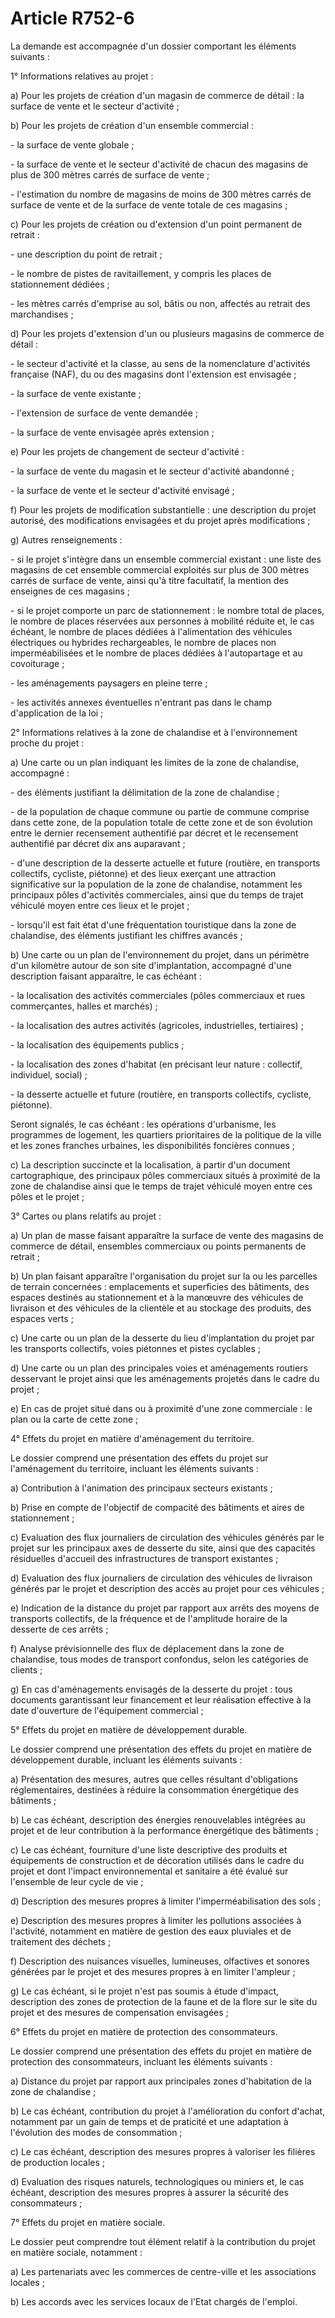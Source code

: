 # Article R752-6

<p>La demande est accompagnée d'un dossier comportant les éléments suivants :</p><p>1° Informations relatives au projet :</p><p>a) Pour les projets de création d'un magasin de commerce de détail : la surface de vente et le secteur d'activité ;</p><p>b) Pour les projets de création d'un ensemble commercial :</p><p>- la surface de vente globale ;</p><p>- la surface de vente et le secteur d'activité de chacun des magasins de plus de 300 mètres carrés de surface de vente ;</p><p>- l'estimation du nombre de magasins de moins de 300 mètres carrés de surface de vente et de la surface de vente totale de ces magasins ;</p><p>c) Pour les projets de création ou d'extension d'un point permanent de retrait :</p><p>- une description du point de retrait ;</p><p>- le nombre de pistes de ravitaillement, y compris les places de stationnement dédiées ;</p><p>- les mètres carrés d'emprise au sol, bâtis ou non, affectés au retrait des marchandises ;</p><p>d) Pour les projets d'extension d'un ou plusieurs magasins de commerce de détail :</p><p>- le secteur d'activité et la classe, au sens de la nomenclature d'activités française (NAF), du ou des magasins dont l'extension est envisagée ;</p><p>- la surface de vente existante ; </p><p>- l'extension de surface de vente demandée ; </p><p>- la surface de vente envisagée après extension ; </p><p> e) Pour les projets de changement de secteur d'activité : </p><p>- la surface de vente du magasin et le secteur d'activité abandonné ; </p><p>- la surface de vente et le secteur d'activité envisagé ;</p><p>f) Pour les projets de modification substantielle : une description du projet autorisé, des modifications envisagées et du projet après modifications ;</p><p>g) Autres renseignements :</p><p>- si le projet s'intègre dans un ensemble commercial existant : une liste des magasins de cet ensemble commercial exploités sur plus de 300 mètres carrés de surface de vente, ainsi qu'à titre facultatif, la mention des enseignes de ces magasins ;</p><p>- si le projet comporte un parc de stationnement : le nombre total de places, le nombre de places réservées aux personnes à mobilité réduite et, le cas échéant, le nombre de places dédiées à l'alimentation des véhicules électriques ou hybrides rechargeables, le nombre de places non imperméabilisées et le nombre de places dédiées à l'autopartage et au covoiturage ;</p><p>- les aménagements paysagers en pleine terre ;</p><p>- les activités annexes éventuelles n'entrant pas dans le champ d'application de la loi ;</p><p> 2° Informations relatives à la zone de chalandise et à l'environnement proche du projet :</p><p>a) Une carte ou un plan indiquant les limites de la zone de chalandise, accompagné :</p><p>- des éléments justifiant la délimitation de la zone de chalandise ;</p><p>- de la population de chaque commune ou partie de commune comprise dans cette zone, de la population totale de cette zone et de son évolution entre le dernier recensement authentifié par décret et le recensement authentifié par décret dix ans auparavant ;</p><p>- d'une description de la desserte actuelle et future (routière, en transports collectifs, cycliste, piétonne) et des lieux exerçant une attraction significative sur la population de la zone de chalandise, notamment les principaux pôles d'activités commerciales, ainsi que du temps de trajet véhiculé moyen entre ces lieux et le projet ;</p><p>- lorsqu'il est fait état d'une fréquentation touristique dans la zone de chalandise, des éléments justifiant les chiffres avancés ;</p><p>b) Une carte ou un plan de l'environnement du projet, dans un périmètre d'un kilomètre autour de son site d'implantation, accompagné d'une description faisant apparaître, le cas échéant :</p><p>- la localisation des activités commerciales (pôles commerciaux et rues commerçantes, halles et marchés) ;</p><p>- la localisation des autres activités (agricoles, industrielles, tertiaires) ;</p><p>- la localisation des équipements publics ;</p><p>- la localisation des zones d'habitat (en précisant leur nature : collectif, individuel, social) ;</p><p>- la desserte actuelle et future (routière, en transports collectifs, cycliste, piétonne).</p><p>Seront signalés, le cas échéant : les opérations d'urbanisme, les programmes de logement, les quartiers prioritaires de la politique de la ville et les zones franches urbaines, les disponibilités foncières connues ;</p><p>c) La description succincte et la localisation, à partir d'un document cartographique, des principaux pôles commerciaux situés à proximité de la zone de chalandise ainsi que le temps de trajet véhiculé moyen entre ces pôles et le projet ;</p><p>3° Cartes ou plans relatifs au projet :</p><p>a) Un plan de masse faisant apparaître la surface de vente des magasins de commerce de détail, ensembles commerciaux ou points permanents de retrait ;</p><p>b) Un plan faisant apparaître l'organisation du projet sur la ou les parcelles de terrain concernées : emplacements et superficies des bâtiments, des espaces destinés au stationnement et à la manœuvre des véhicules de livraison et des véhicules de la clientèle et au stockage des produits, des espaces verts ;</p><p>c) Une carte ou un plan de la desserte du lieu d'implantation du projet par les transports collectifs, voies piétonnes et pistes cyclables ;</p><p>d) Une carte ou un plan des principales voies et aménagements routiers desservant le projet ainsi que les aménagements projetés dans le cadre du projet ;</p><p>e) En cas de projet situé dans ou à proximité d'une zone commerciale : le plan ou la carte de cette zone ;</p><p>4° Effets du projet en matière d'aménagement du territoire.</p><p>Le dossier comprend une présentation des effets du projet sur l'aménagement du territoire, incluant les éléments suivants :</p><p>a) Contribution à l'animation des principaux secteurs existants ;</p><p>b) Prise en compte de l'objectif de compacité des bâtiments et aires de stationnement ;</p><p>c) Evaluation des flux journaliers de circulation des véhicules générés par le projet sur les principaux axes de desserte du site, ainsi que des capacités résiduelles d'accueil des infrastructures de transport existantes ;</p><p>d) Evaluation des flux journaliers de circulation des véhicules de livraison générés par le projet et description des accès au projet pour ces véhicules ;</p><p>e) Indication de la distance du projet par rapport aux arrêts des moyens de transports collectifs, de la fréquence et de l'amplitude horaire de la desserte de ces arrêts ;</p><p>f) Analyse prévisionnelle des flux de déplacement dans la zone de chalandise, tous modes de transport confondus, selon les catégories de clients ;</p><p>g) En cas d'aménagements envisagés de la desserte du projet : tous documents garantissant leur financement et leur réalisation effective à la date d'ouverture de l'équipement commercial ;</p><p>5° Effets du projet en matière de développement durable.</p><p>Le dossier comprend une présentation des effets du projet en matière de développement durable, incluant les éléments suivants :</p><p>a) Présentation des mesures, autres que celles résultant d'obligations réglementaires, destinées à réduire la consommation énergétique des bâtiments ;</p><p>b) Le cas échéant, description des énergies renouvelables intégrées au projet et de leur contribution à la performance énergétique des bâtiments ;</p><p>c) Le cas échéant, fourniture d'une liste descriptive des produits et équipements de construction et de décoration utilisés dans le cadre du projet et dont l'impact environnemental et sanitaire a été évalué sur l'ensemble de leur cycle de vie ;</p><p>d) Description des mesures propres à limiter l'imperméabilisation des sols ;</p><p>e) Description des mesures propres à limiter les pollutions associées à l'activité, notamment en matière de gestion des eaux pluviales et de traitement des déchets ;</p><p>f) Description des nuisances visuelles, lumineuses, olfactives et sonores générées par le projet et des mesures propres à en limiter l'ampleur ;</p><p>g) Le cas échéant, si le projet n'est pas soumis à étude d'impact, description des zones de protection de la faune et de la flore sur le site du projet et des mesures de compensation envisagées ;</p><p>6° Effets du projet en matière de protection des consommateurs.</p><p>Le dossier comprend une présentation des effets du projet en matière de protection des consommateurs, incluant les éléments suivants :</p><p>a) Distance du projet par rapport aux principales zones d'habitation de la zone de chalandise ;</p><p>b) Le cas échéant, contribution du projet à l'amélioration du confort d'achat, notamment par un gain de temps et de praticité et une adaptation à l'évolution des modes de consommation ;</p><p>c) Le cas échéant, description des mesures propres à valoriser les filières de production locales ;</p><p>d) Evaluation des risques naturels, technologiques ou miniers et, le cas échéant, description des mesures propres à assurer la sécurité des consommateurs ;</p><p>7° Effets du projet en matière sociale.</p><p>Le dossier peut comprendre tout élément relatif à la contribution du projet en matière sociale, notamment :</p><p>a) Les partenariats avec les commerces de centre-ville et les associations locales ;</p><p>b) Les accords avec les services locaux de l'Etat chargés de l'emploi. </p>